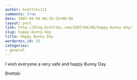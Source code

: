```yaml
---
author: brettski111
comments: true
date: 2007-04-08 06:34:52+00:00
layout: post
link: http://blog.brettski.com/2007/04/08/happy-bunny-day/
slug: happy-bunny-day
title: Happy Bunny Day
wordpress_id: 33
categories:
- general
---
```


I wish everyone a very safe and happy Bunny Day.

Brettski
